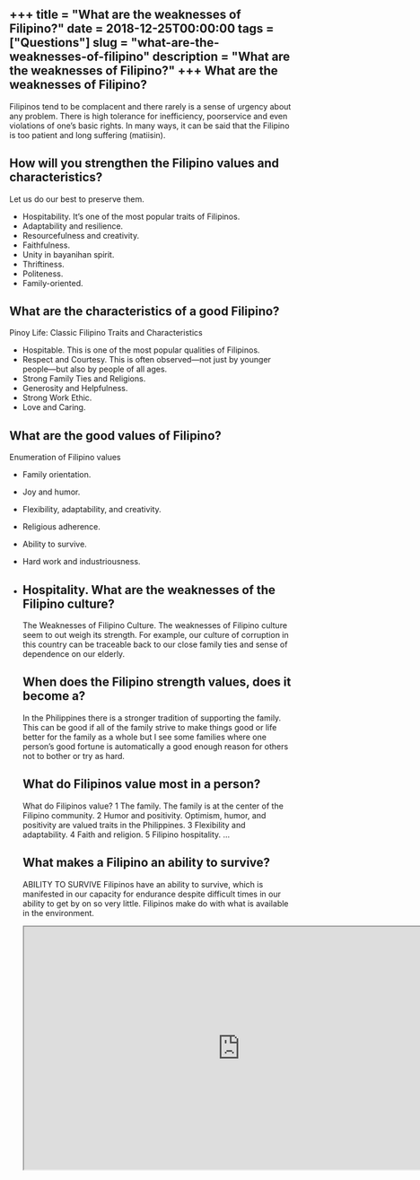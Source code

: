 +++
title = "What are the weaknesses of Filipino?"
date = 2018-12-25T00:00:00
tags = ["Questions"]
slug = "what-are-the-weaknesses-of-filipino"
description = "What are the weaknesses of Filipino?"
+++
What are the weaknesses of Filipino?
------------------------------------

Filipinos tend to be complacent and there rarely is a sense of urgency about any problem. There is high tolerance for inefficiency, poorservice and even violations of one’s basic rights. In many ways, it can be said that the Filipino is too patient and long suffering (matiisin).

How will you strengthen the Filipino values and characteristics?
----------------------------------------------------------------

Let us do our best to preserve them.

- Hospitability. It’s one of the most popular traits of Filipinos.
- Adaptability and resilience.
- Resourcefulness and creativity.
- Faithfulness.
- Unity in bayanihan spirit.
- Thriftiness.
- Politeness.
- Family-oriented.

What are the characteristics of a good Filipino?
------------------------------------------------

Pinoy Life: Classic Filipino Traits and Characteristics

- Hospitable. This is one of the most popular qualities of Filipinos.
- Respect and Courtesy. This is often observed—not just by younger people—but also by people of all ages.
- Strong Family Ties and Religions.
- Generosity and Helpfulness.
- Strong Work Ethic.
- Love and Caring.

What are the good values of Filipino?
-------------------------------------

Enumeration of Filipino values

- Family orientation.
- Joy and humor.
- Flexibility, adaptability, and creativity.
- Religious adherence.
- Ability to survive.
- Hard work and industriousness.
- Hospitality. What are the weaknesses of the Filipino culture?
    ------------------------------------------------
    
    The Weaknesses of Filipino Culture. The weaknesses of Filipino culture seem to out weigh its strength. For example, our culture of corruption in this country can be traceable back to our close family ties and sense of dependence on our elderly.
    
    When does the Filipino strength values, does it become a?
    ---------------------------------------------------------
    
    In the Philippines there is a stronger tradition of supporting the family. This can be good if all of the family strive to make things good or life better for the family as a whole but I see some families where one person’s good fortune is automatically a good enough reason for others not to bother or try as hard.
    
    What do Filipinos value most in a person?
    -----------------------------------------
    
    What do Filipinos value? 1 The family. The family is at the center of the Filipino community. 2 Humor and positivity. Optimism, humor, and positivity are valued traits in the Philippines. 3 Flexibility and adaptability. 4 Faith and religion. 5 Filipino hospitality. …
    
    What makes a Filipino an ability to survive?
    --------------------------------------------
    
    ABILITY TO SURVIVE Filipinos have an ability to survive, which is manifested in our capacity for endurance despite difficult times in our ability to get by on so very little. Filipinos make do with what is available in the environment.
    
    <iframe allow="accelerometer; autoplay; clipboard-write; encrypted-media; gyroscope; picture-in-picture" allowfullscreen="" class="__youtube_prefs__  epyt-is-override  no-lazyload" data-no-lazy="1" data-origheight="433" data-origwidth="770" data-skipgform_ajax_framebjll="" height="433" id="_ytid_49734" loading="lazy" src="https://www.youtube.com/embed/6OUlacoQgxw?enablejsapi=1&autoplay=0&cc_load_policy=0&cc_lang_pref=&iv_load_policy=1&loop=0&modestbranding=0&rel=1&fs=1&playsinline=0&autohide=2&theme=dark&color=red&controls=1&" title="YouTube player" width="770"></iframe>